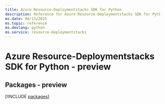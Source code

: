 ```yaml
---
title: Azure Resource-Deploymentstacks SDK for Python
description: Reference for Azure Resource-Deploymentstacks SDK for Python
ms.date: 08/13/2025
ms.topic: reference
ms.devlang: python
ms.service: resource-deploymentstacks
---
```

# Azure Resource-Deploymentstacks SDK for Python - preview
## Packages - preview
[!INCLUDE [packages](resource-deploymentstacks-index.md)]